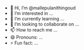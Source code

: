 - 👋 Hi, I’m @mallepulanithingoud
- 👀 I’m interested in ...
- 🌱 I’m currently learning ...
- 💞️ I’m looking to collaborate on ...
- 📫 How to reach me ...
- 😄 Pronouns: ...
- ⚡ Fun fact: ...

<!---
mallepulanithingoud/mallepulanithingoud is a ✨ special ✨ repository because its `README.md` (this file) appears on your GitHub profile.
You can click the Preview link to take a look at your changes.
--->
